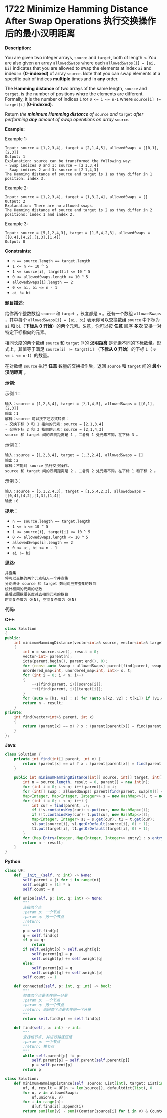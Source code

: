 # 1722 Minimize Hamming Distance After Swap Operations 执行交换操作后的最小汉明距离

__Description:__

You are given two integer arrays, `source` and `target`, both of length `n`. You are also given an array `allowedSwaps` where each `allowedSwaps[i] = [ai, bi]` indicates that you are allowed to swap the elements at index `ai` and index `bi` __(0-indexed)__ of array `source`. Note that you can swap elements at a specific pair of indices __multiple__ times and in __any__ order.

The __Hamming distance__ of two arrays of the same length, `source` and `target`, is the number of positions where the elements are different. Formally, it is the number of indices `i` for `0 <= i <= n-1` where `source[i] != target[i]` __(0-indexed)__.

Return _the __minimum Hamming distance__ of_ `source` _and_ `target` _after performing __any__ amount of swap operations on array_ `source`_._

__Example:__

Example 1:

```text
Input: source = [1,2,3,4], target = [2,1,4,5], allowedSwaps = [[0,1],[2,3]]
Output: 1
Explanation: source can be transformed the following way:
- Swap indices 0 and 1: source = [2,1,3,4]
- Swap indices 2 and 3: source = [2,1,4,3]
The Hamming distance of source and target is 1 as they differ in 1 position: index 3.
```

Example 2:

```text
Input: source = [1,2,3,4], target = [1,3,2,4], allowedSwaps = []
Output: 2
Explanation: There are no allowed swaps.
The Hamming distance of source and target is 2 as they differ in 2 positions: index 1 and index 2.
```

Example 3:

```text
Input: source = [5,1,2,4,3], target = [1,5,4,2,3], allowedSwaps = [[0,4],[4,2],[1,3],[1,4]]
Output: 0
```

__Constraints:__

- `n == source.length == target.length`
- `1 <= n <= 10 ^ 5`
- `1 <= source[i], target[i] <= 10 ^ 5`
- `0 <= allowedSwaps.length <= 10 ^ 5`
- `allowedSwaps[i].length == 2`
- `0 <= ai, bi <= n - 1`
- `ai != bi`

__题目描述:__

给你两个整数数组 `source` 和 `target` ，长度都是 `n` 。还有一个数组 `allowedSwaps` ，其中每个 `allowedSwaps[i] = [ai, bi]` 表示你可以交换数组 `source` 中下标为 `ai` 和 `bi`（__下标从 0 开始__）的两个元素。注意，你可以按 __任意__ 顺序 __多次__ 交换一对特定下标指向的元素。

相同长度的两个数组 `source` 和 `target` 间的 __汉明距离__ 是元素不同的下标数量。形式上，其值等于满足 `source[i] != target[i]` （__下标从 0 开始__）的下标 `i`（ `0 <= i <= n-1`）的数量。

在对数组 `source` 执行 __任意__ 数量的交换操作后，返回 `source` 和 `target` 间的 __最小汉明距离__ 。

__示例:__

示例 1：

```text
输入：source = [1,2,3,4], target = [2,1,4,5], allowedSwaps = [[0,1],[2,3]]
输出：1
解释：source 可以按下述方式转换：
- 交换下标 0 和 1 指向的元素：source = [2,1,3,4]
- 交换下标 2 和 3 指向的元素：source = [2,1,4,3]
source 和 target 间的汉明距离是 1 ，二者有 1 处元素不同，在下标 3 。
```

示例 2：

```text
输入：source = [1,2,3,4], target = [1,3,2,4], allowedSwaps = []
输出：2
解释：不能对 source 执行交换操作。
source 和 target 间的汉明距离是 2 ，二者有 2 处元素不同，在下标 1 和下标 2 。
```

示例 3：

```text
输入：source = [5,1,2,4,3], target = [1,5,4,2,3], allowedSwaps = [[0,4],[4,2],[1,3],[1,4]]
输出：0
```

__提示：__

- `n == source.length == target.length`
- `1 <= n <= 10 ^ 5`
- `1 <= source[i], target[i] <= 10 ^ 5`
- `0 <= allowedSwaps.length <= 10 ^ 5`
- `allowedSwaps[i].length == 2`
- `0 <= ai, bi <= n - 1`
- `ai != bi`

__思路:__

```text
并查集
将可以交换的两个元素归入一个并查集
分别统计 source 和 target 数组对应并查集的数目
统计相同的元素的总数
最后返回数组长度减去相同元素的数目
时间复杂度为 O(N), 空间复杂度为 O(N)
```

__代码:__

__C++__:

```C++
class Solution 
{
public:
    int minimumHammingDistance(vector<int>& source, vector<int>& target, vector<vector<int>>& allowedSwaps) 
    {
        int n = source.size(), result = 0;
        vector<int> parent(n);
        iota(parent.begin(), parent.end(), 0);
        for (const auto &swap : allowedSwaps) parent[find(parent, swap.front())] = find(parent, swap.back());
        unordered_map<int, unordered_map<int, int>> s, t;
        for (int i = 0; i < n; i++) 
        {
            ++s[find(parent, i)][source[i]];
            ++t[find(parent, i)][target[i]];
        }
        for (auto & [k1, v1] : s) for (auto &[k2, v2] : t[k1]) if (v1.count(k2)) result += min(v1[k2], v2); 
        return n - result;
    }
private:
    int find(vector<int>& parent, int x) 
    {
        return (parent[x] == x) ? x : (parent[parent[x]] = find(parent, parent[x]));
    }
};
```

__Java__:

```Java
class Solution {
    private int find(int[] parent, int x) {
        return (parent[x] == x) ? x : (parent[parent[x]] = find(parent, parent[x]));
    }
    
    public int minimumHammingDistance(int[] source, int[] target, int[][] allowedSwaps) {
        int n = source.length, result = 0, parent[] = new int[n];
        for (int i = 0; i < n; i++) parent[i] = i;
        for (int[] swap : allowedSwaps) parent[find(parent, swap[0])] = find(parent, swap[1]);
        Map<Integer, Map<Integer, Integer>> s = new HashMap<>(), t = new HashMap<>();
        for (int i = 0; i < n; i++) {
            int cur = find(parent, i);
            if (!s.containsKey(cur)) s.put(cur, new HashMap<>());
            if (!t.containsKey(cur)) t.put(cur, new HashMap<>());
            Map<Integer, Integer> s1 = s.get(cur), t1 = t.get(cur);
            s1.put(source[i], s1.getOrDefault(source[i], 0) + 1);
            t1.put(target[i], t1.getOrDefault(target[i], 0) + 1);
        }
        for (Map.Entry<Integer, Map<Integer, Integer>> entry1 : s.entrySet()) for (Map.Entry<Integer, Integer> entry2 : t.get(entry1.getKey()).entrySet()) result += Math.min(entry2.getValue(), entry1.getValue().getOrDefault(entry2.getKey(), 0));
        return n - result;
    }
}
```

__Python__:

```Python
class UF:
    def __init__(self, n: int) -> None:
        self.parent = [i for i in range(n)]
        self.weight = [1] * n
        self.count = n

    def union(self, p: int, q: int) -> None:
        """
        连接两个点
        :param p: 一个节点
        :param q: 另一个节点
        :return:
        """
        p = self.find(p)
        q = self.find(q)
        if p == q:
            return
        if self.weight[p] > self.weight[q]:
            self.parent[q] = p
            self.weight[p] += self.weight[q]
        else:
            self.parent[p] = q
            self.weight[q] += self.weight[p]
        self.count -= 1

    def connected(self, p: int, q: int) -> bool:
        """
        检查两个点是否在同一分量
        :param p: 一个节点
        :param q: 另一个节点
        :return: 返回两个点是否在同一个分量
        """
        return self.find(p) == self.find(q)

    def find(self, p: int) -> int:
        """
        查找根节点, 并进行路径压缩
        :param p: 一个节点
        :return: 根节点
        """
        while self.parent[p] != p:
            self.parent[p] = self.parent[self.parent[p]]
            p = self.parent[p]
        return p

class Solution:
    def minimumHammingDistance(self, source: List[int], target: List[int], allowedSwaps: List[List[int]]) -> int:
        uf, d, result = UF(n := len(source)), defaultdict(list), 0
        for u, v in allowedSwaps:
            uf.union(u, v)
        for i in range(n):
            d[uf.find(i)].append(i)
        return sum(len(v) - sum((Counter(source[i] for i in v) & Counter(target[i] for i in v)).values()) for v in d.values())
```
